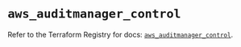 # `aws_auditmanager_control`

Refer to the Terraform Registry for docs: [`aws_auditmanager_control`](https://registry.terraform.io/providers/hashicorp/aws/5.54.1/docs/resources/auditmanager_control).
